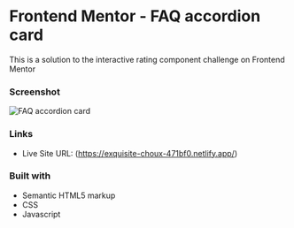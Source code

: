# Frontend Mentor - FAQ accordion card

This is a solution to the interactive rating component challenge on Frontend Mentor

### Screenshot

![FAQ accordion card](images/rating-solution.png)

### Links

- Live Site URL: (https://exquisite-choux-471bf0.netlify.app/)

### Built with

- Semantic HTML5 markup
- CSS
- Javascript